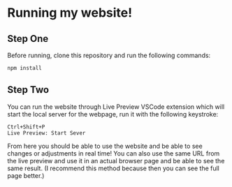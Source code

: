 # Running my website!

## Step One

Before running, clone this repository and run the following commands:

```bash
npm install
```
## Step Two

You can run the website through Live Preview VSCode extension which will start the local server for the webpage, run it with the following keystroke: 

    Ctrl+Shift+P
    Live Preview: Start Sever

From here you should be able to use the website and be able to see changes or adjustments in real time!
You can also use the same URL from the live preview and use it in an actual browser page and be able to see the same result. (I recommend this method because then you can see the full page better.)
```
